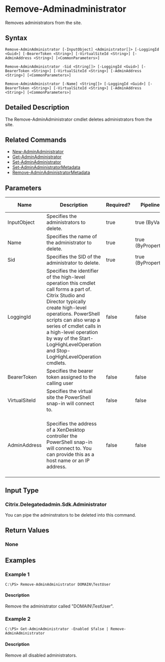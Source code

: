 ﻿
# Remove-Adminadministrator
Removes administrators from the site.
## Syntax
```
Remove-AdminAdministrator [-InputObject] <Administrator[]> [-LoggingId <Guid>] [-BearerToken <String>] [-VirtualSiteId <String>] [-AdminAddress <String>] [<CommonParameters>]

Remove-AdminAdministrator -Sid <String[]> [-LoggingId <Guid>] [-BearerToken <String>] [-VirtualSiteId <String>] [-AdminAddress <String>] [<CommonParameters>]

Remove-AdminAdministrator [-Name] <String[]> [-LoggingId <Guid>] [-BearerToken <String>] [-VirtualSiteId <String>] [-AdminAddress <String>] [<CommonParameters>]
```
## Detailed Description
The Remove-AdminAdministrator cmdlet deletes administrators from the site.


## Related Commands

* [New-AdminAdministrator](../New-AdminAdministrator/)
* [Get-AdminAdministrator](../Get-AdminAdministrator/)
* [Set-AdminAdministrator](../Set-AdminAdministrator/)
* [Set-AdminAdministratorMetadata](../Set-AdminAdministratorMetadata/)
* [Remove-AdminAdministratorMetadata](../Remove-AdminAdministratorMetadata/)
## Parameters
| Name   | Description | Required? | Pipeline Input | Default Value |
| --- | --- | --- | --- | --- |
| InputObject | Specifies the administrators to delete. | true | true (ByValue) |  |
| Name | Specifies the name of the administrator to delete. | true | true (ByPropertyName) |  |
| Sid | Specifies the SID of the administrator to delete. | true | true (ByPropertyName) |  |
| LoggingId | Specifies the identifier of the high-level operation this cmdlet call forms a part of. Citrix Studio and Director typically create high-level operations. PowerShell scripts can also wrap a series of cmdlet calls in a high-level operation by way of the Start-LogHighLevelOperation and Stop-LogHighLevelOperation cmdlets. | false | false |  |
| BearerToken | Specifies the bearer token assigned to the calling user | false | false |  |
| VirtualSiteId | Specifies the virtual site the PowerShell snap-in will connect to. | false | false |  |
| AdminAddress | Specifies the address of a XenDesktop controller the PowerShell snap-in will connect to. You can provide this as a host name or an IP address. | false | false | Localhost. Once a value is provided by any cmdlet, this value becomes the default. |

## Input Type

### Citrix.Delegatedadmin.Sdk.Administrator
You can pipe the adminstrators to be deleted into this command.
## Return Values

### None

## Examples

### Example 1
```
C:\PS> Remove-AdminAdministrator DOMAIN\TestUser
```
#### Description
Remove the administrator called "DOMAIN\\TestUser".
### Example 2
```
C:\PS> Get-AdminAdministrator -Enabled $false | Remove-AdminAdministrator
```
#### Description
Remove all disabled administrators.
